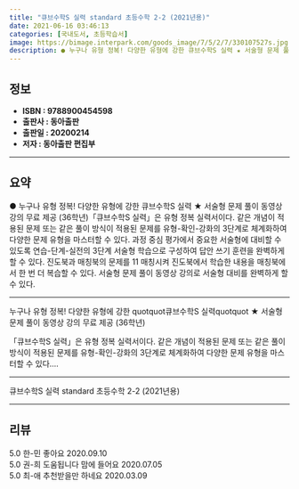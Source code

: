 ```yaml
---
title: "큐브수학S 실력 standard 초등수학 2-2 (2021년용)"
date: 2021-06-16 03:46:13
categories: [국내도서, 초등학습서]
image: https://bimage.interpark.com/goods_image/7/5/2/7/330107527s.jpg
description: ● 누구나 유형 정복! 다양한 유형에 강한 큐브수학S 실력 ★ 서술형 문제 풀이 동영상 강의 무료 제공 (36학년)「큐브수학S 실력」은 유형 정복 실력서이다. 같은 개념이 적용된 문제 또는 같은 풀이 방식이 적용된 문제를 유형-확인-강화의 3단계로 체계화하여 다양한 문제 유형을 마스터
---
```


## **정보**

- **ISBN : 9788900454598**
- **출판사 : 동아출판**
- **출판일 : 20200214**
- **저자 : 동아출판 편집부**

------



## **요약**

●  누구나 유형 정복! 다양한 유형에 강한 큐브수학S 실력 ★ 서술형 문제 풀이 동영상 강의 무료 제공 (36학년)「큐브수학S 실력」은 유형 정복 실력서이다. 같은 개념이 적용된 문제 또는 같은 풀이 방식이 적용된 문제를 유형-확인-강화의 3단계로 체계화하여 다양한 문제 유형을 마스터할 수 있다. 과정 중심 평가에서 중요한 서술형에 대비할 수 있도록 연습-단계-실전의 3단계 서술형 학습으로 구성하여 답안 쓰기 훈련을 완벽하게 할 수 있다. 진도북과 매칭북의 문제를 11 매칭시켜 진도북에서 학습한 내용을 매칭북에서 한 번 더 복습할 수 있다. 서술형 문제 풀이 동영상 강의로 서술형 대비를 완벽하게 할 수 있다.

------

누구나 유형 정복! 다양한 유형에 강한 quotquot큐브수학S 실력quotquot
★ 서술형 문제 풀이 동영상 강의 무료 제공 (36학년)

「큐브수학S 실력」은 유형 정복 실력서이다. 같은 개념이 적용된 문제 또는 같은 풀이 방식이 적용된 문제를 유형-확인-강화의 3단계로 체계화하여 다양한 문제 유형을 마스터할 수 있다.... 

------


큐브수학S 실력 standard 초등수학 2-2 (2021년용) 

------


## **리뷰** 

5.0 한-민 좋아요 2020.09.10 <br/>5.0 권-희 도움됩니다 맘에 들어요 2020.07.05 <br/>5.0 최-애 추천받을만 하네요 2020.03.09 <br/>